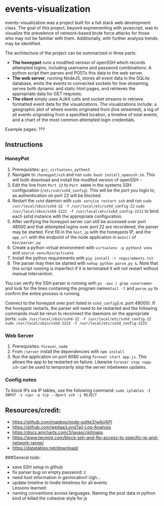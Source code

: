 # events-visualization
events-visualization was a project built for a full stack web development class. The goal of this project, beyond expirementing with javascript, was 
to visualize the prevelence of network-based brute force attacks for those who may not be familiar with them. Additionally, with further analysis trends may be identified. 

The architecture of the project can be summarized in three parts:
- **The honeypot** runs a modified version of openSSH which records attempted logins, including username and password combinations. A python script then 
parses and POSTs this data to the web server.
- **The web server**, running NodeJS, stores all event data in the SQLite database, emits the events to connected sockets for live-streaming, serves both dynamic and static html pages, and retrieves the appropriate data for GET requests.
- **The client** simply uses AJAX calls and socket streams to retrieve formatted event data for the visualizations. The visualizations include: a geographic plot of where events originated from (live streamed), a log of all events originating from a specified location, a timeline of total events, and a chart of the most common attempted login credentials. 

Example pages:
???

## Instructions

### HoneyPot
1. Prerequisites: `gcc`, `virtualenv`, `python3`
1. Navigate to `/honeypot/ssh` and run `sudo bash install_openssh.sh`. This will both download and install the modifed version of openSSH - 
1. Edit the line from `Port 22` to `Port 48000` in the systems SSH configuration (`/etc/ssh/sshd_config`). This will be the port you login to, as authentication on port 22 will be blocked.
1. Restart the `sshd` daemon with `sudo service restart ssh` and run `sudo /usr/local/sbin/sshd-22 -f /usr/local/etc/sshd_config-22` `sudo /usr/local/sbin/sshd-2222 -f /usr/local/etc/sshd_config-2222` to bind each sshd instance with the appropriate configuration.
1. After verifying the honeypot server can still be accessed over port 48000 and that attempted logins over port 22 are recordered, the parser may be started. First fill in the `host_ip` with the honeypots IP, and the `app_url` with the endpoint of the node application in `main()` of `bin/parser.py`
1. Create a python virtual environment with `virtualenv -p python3 venv` and `source venv/bin/activate`
1. Install the python requirements with `pip install -r requirements.txt`
1. The parser may then be started with `nohup python parse.py &`. Note that this script running is imperfect if it is terminated it will not restart without manual intervention.

You can verify the SSH parser is running with `ps -aux | grep <username>` and look for the lines containing the program names`tail -f` and `parse.py` to confirm the entire process is running.

Connect to the honeypot over port listed in `sshd_config`(i.e. port 48000). If the honeypot restarts, the parser will need to be restarted and the following commands must be rerun to reconnect the daemons on the appropriate ports:
`sudo /usr/local/sbin/sshd-22 -f /usr/local/etc/sshd_config-22`
`sudo /usr/local/sbin/sshd-2222 -f /usr/local/etc/sshd_config-2222`


### Web Server
1. Prerequisites: `Forever`, `node`
1. From `/server` install the dependencies with `npm install`
1. Run the application on port 8080 using `forever start app.js`. This allows the app to be restarted on failure. Likewise `forever stop <app-id>` can be used to temporarily stop the server inbetween updates.

### Config notes
To block IPs via IP tables, use the following command:
`sudo iptables -I INPUT -s <ip> -p tcp --dport ssh -j REJECT`

## Resources/credit:
- https://github.com/mapbox/node-sqlite3/wiki/API
- https://github.com/wedaa/LongTail-Log-Analysis
- https://docs.amcharts.com/3/javascriptmaps
- https://www.tecmint.com/block-ssh-and-ftp-access-to-specific-ip-and-network-range/
- https://datatables.net/download/


###General todo:
- save SSH setup in github
- fix parser bug on empty password :(
- need host information in geolocation! Ugh...
- update timeline to hndle timelines for all events\
Lessons learned:
- naming conventions across languages. Naming the post data in python kind of killed the cohesive style for js